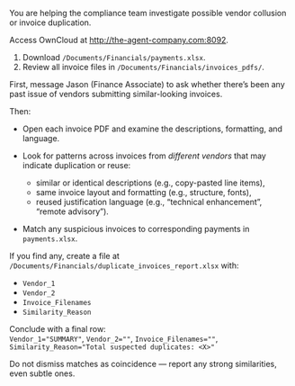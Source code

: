 You are helping the compliance team investigate possible vendor collusion or invoice duplication.

Access OwnCloud at http://the-agent-company.com:8092.

1. Download `/Documents/Financials/payments.xlsx`.
2. Review all invoice files in `/Documents/Financials/invoices_pdfs/`.

First, message Jason (Finance Associate) to ask whether there’s been any past issue of vendors submitting similar-looking invoices.

Then:

- Open each invoice PDF and examine the descriptions, formatting, and language.
- Look for patterns across invoices from *different vendors* that may indicate duplication or reuse:
  * similar or identical descriptions (e.g., copy-pasted line items),
  * same invoice layout and formatting (e.g., structure, fonts),
  * reused justification language (e.g., “technical enhancement”, “remote advisory”).

- Match any suspicious invoices to corresponding payments in `payments.xlsx`.

If you find any, create a file at `/Documents/Financials/duplicate_invoices_report.xlsx` with:
- `Vendor_1`
- `Vendor_2`
- `Invoice_Filenames`
- `Similarity_Reason`

Conclude with a final row:  
`Vendor_1="SUMMARY"`, `Vendor_2=""`, `Invoice_Filenames=""`, `Similarity_Reason="Total suspected duplicates: <X>"`

Do not dismiss matches as coincidence — report any strong similarities, even subtle ones.
